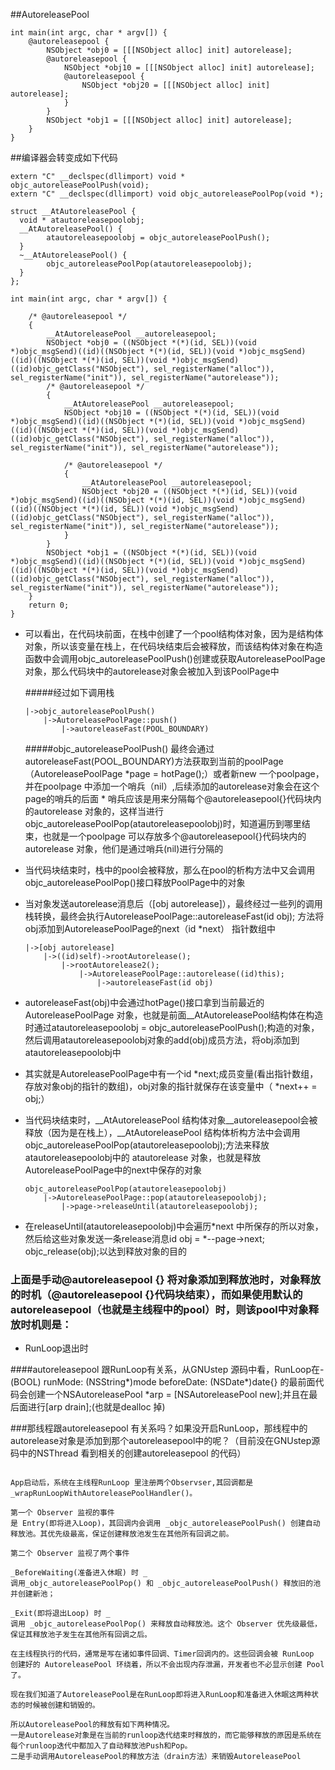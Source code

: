 ##AutoreleasePool

```
int main(int argc, char * argv[]) {
	@autoreleasepool {
        NSObject *obj0 = [[[NSObject alloc] init] autorelease];
        @autoreleasepool {
            NSObject *obj10 = [[[NSObject alloc] init] autorelease];
            @autoreleasepool {
                NSObject *obj20 = [[[NSObject alloc] init] autorelease];
            }
        }
        NSObject *obj1 = [[[NSObject alloc] init] autorelease];
    }
}
```
##编译器会转变成如下代码

```
extern "C" __declspec(dllimport) void * objc_autoreleasePoolPush(void);
extern "C" __declspec(dllimport) void objc_autoreleasePoolPop(void *);

struct __AtAutoreleasePool {
  void * atautoreleasepoolobj;
  __AtAutoreleasePool() {
  		atautoreleasepoolobj = objc_autoreleasePoolPush();
  }
  ~__AtAutoreleasePool() {
  		objc_autoreleasePoolPop(atautoreleasepoolobj);
  }
};

int main(int argc, char * argv[]) {

    /* @autoreleasepool */
    {
        __AtAutoreleasePool __autoreleasepool;
        NSObject *obj0 = ((NSObject *(*)(id, SEL))(void *)objc_msgSend)((id)((NSObject *(*)(id, SEL))(void *)objc_msgSend)((id)((NSObject *(*)(id, SEL))(void *)objc_msgSend)((id)objc_getClass("NSObject"), sel_registerName("alloc")), sel_registerName("init")), sel_registerName("autorelease"));
        /* @autoreleasepool */
        {
            __AtAutoreleasePool __autoreleasepool;
            NSObject *obj10 = ((NSObject *(*)(id, SEL))(void *)objc_msgSend)((id)((NSObject *(*)(id, SEL))(void *)objc_msgSend)((id)((NSObject *(*)(id, SEL))(void *)objc_msgSend)((id)objc_getClass("NSObject"), sel_registerName("alloc")), sel_registerName("init")), sel_registerName("autorelease"));
            
            /* @autoreleasepool */
            {
                __AtAutoreleasePool __autoreleasepool;
                NSObject *obj20 = ((NSObject *(*)(id, SEL))(void *)objc_msgSend)((id)((NSObject *(*)(id, SEL))(void *)objc_msgSend)((id)((NSObject *(*)(id, SEL))(void *)objc_msgSend)((id)objc_getClass("NSObject"), sel_registerName("alloc")), sel_registerName("init")), sel_registerName("autorelease"));
            }
        }
        NSObject *obj1 = ((NSObject *(*)(id, SEL))(void *)objc_msgSend)((id)((NSObject *(*)(id, SEL))(void *)objc_msgSend)((id)((NSObject *(*)(id, SEL))(void *)objc_msgSend)((id)objc_getClass("NSObject"), sel_registerName("alloc")), sel_registerName("init")), sel_registerName("autorelease"));
    }
    return 0;
}
```

* 可以看出，在代码块前面，在栈中创建了一个pool结构体对象，因为是结构体对象，所以该变量在栈上，在代码块结束后会被释放，而该结构体对象在构造函数中会调用objc_autoreleasePoolPush()创建或获取AutoreleasePoolPage对象，那么代码块中的autorelease对象会被加入到该PoolPage中
	
	#####经过如下调用栈
	
	```
	|->objc_autoreleasePoolPush()
		|->AutoreleasePoolPage::push()
			|->autoreleaseFast(POOL_BOUNDARY)
	```
	#####objc_autoreleasePoolPush() 最终会通过autoreleaseFast(POOL_BOUNDARY)方法获取到当前的poolPage（AutoreleasePoolPage *page = hotPage();）或者新new 一个poolpage，并在poolpage 中添加一个哨兵（nil）,后续添加的autorelease对象会在这个page的哨兵的后面
		* 哨兵应该是用来分隔每个@autoreleasepool{}代码块内的autorelease 对象的，这样当进行objc_autoreleasePoolPop(atautoreleasepoolobj)时，知道遍历到哪里结束，也就是一个poolpage 可以存放多个@autoreleasepool{}代码块内的autorelease 对象，他们是通过哨兵(nil)进行分隔的


* 当代码块结束时，栈中的pool会被释放，那么在pool的析构方法中又会调用objc_autoreleasePoolPop()接口释放PoolPage中的对象

* 当对象发送autorelease消息后（[obj autorelease]），最终经过一些列的调用栈转换，最终会执行AutoreleasePoolPage::autoreleaseFast(id obj); 方法将obj添加到AutoreleasePoolPage的next（id *next） 指针数组中

	```
	|->[obj autorelease]
		|->((id)self)->rootAutorelease();
			|->rootAutorelease2();
				|->AutoreleasePoolPage::autorelease((id)this);
					|->autoreleaseFast(id obj)
	```
* autoreleaseFast(obj)中会通过hotPage()接口拿到当前最近的AutoreleasePoolPage 对象，也就是前面__AtAutoreleasePool结构体在构造时通过atautoreleasepoolobj = objc_autoreleasePoolPush();构造的对象，然后调用atautoreleasepoolobj对象的add(obj)成员方法，将obj添加到atautoreleasepoolobj中
* 其实就是AutoreleasePoolPage中有一个id *next;成员变量(看出指针数组，存放对象obj的指针的数组)，obj对象的指针就保存在该变量中（ *next++ = obj;）
* 当代码块结束时，__AtAutoreleasePool 结构体对象__autoreleasepool会被释放（因为是在栈上），__AtAutoreleasePool 结构体析构方法中会调用objc_autoreleasePoolPop(atautoreleasepoolobj);方法来释放atautoreleasepoolobj中的 atautorelease 对象，也就是释放AutoreleasePoolPage中的next中保存的对象

	```
	objc_autoreleasePoolPop(atautoreleasepoolobj)
		|->AutoreleasePoolPage::pop(atautoreleasepoolobj);
			|->page->releaseUntil(atautoreleasepoolobj);
	```
* 在releaseUntil(atautoreleasepoolobj)中会遍历*next 中所保存的所以对象，然后给这些对象发送一条release消息id obj = *--page->next; objc_release(obj);以达到释放对象的目的

### 上面是手动@autoreleasepool {} 将对象添加到释放池时，对象释放的时机（@autoreleasepool {}代码块结束），而如果使用默认的autoreleasepool（也就是主线程中的pool）时，则该pool中对象释放时机则是：
* RunLoop退出时

####autoreleasepool 跟RunLoop有关系，从GNUstep 源码中看，RunLoop在- (BOOL) runMode: (NSString*)mode beforeDate: (NSDate*)date{} 的最前面代码会创建一个NSAutoreleasePool	*arp = [NSAutoreleasePool new];并且在最后面进行[arp drain];(也就是dealloc 掉)


###那线程跟autoreleasepool 有关系吗？如果没开启RunLoop，那线程中的autorelease对象是添加到那个autoreleasepool中的呢？（目前没在GNUstep源码中的NSThread 看到相关的创建autoreleasepool 的代码）


```

App启动后，系统在主线程RunLoop 里注册两个Observser,其回调都是_wrapRunLoopWithAutoreleasePoolHandler()。

第一个 Observer 监视的事件
是 Entry(即将进入Loop)，其回调内会调用 _objc_autoreleasePoolPush() 创建自动释放池。其优先级最高，保证创建释放池发生在其他所有回调之前。

第二个 Observer 监视了两个事件

_BeforeWaiting(准备进入休眠) 时 _
调用_objc_autoreleasePoolPop() 和 _objc_autoreleasePoolPush() 释放旧的池并创建新池；

_Exit(即将退出Loop) 时 _
调用 _objc_autoreleasePoolPop() 来释放自动释放池。这个 Observer 优先级最低，保证其释放池子发生在其他所有回调之后。

在主线程执行的代码，通常是写在诸如事件回调、Timer回调内的。这些回调会被 RunLoop 创建好的 AutoreleasePool 环绕着，所以不会出现内存泄漏，开发者也不必显示创建 Pool 了。

现在我们知道了AutoreleasePool是在RunLoop即将进入RunLoop和准备进入休眠这两种状态的时候被创建和销毁的。

所以AutoreleasePool的释放有如下两种情况。
一是Autorelease对象是在当前的runloop迭代结束时释放的，而它能够释放的原因是系统在每个runloop迭代中都加入了自动释放池Push和Pop。
二是手动调用AutoreleasePool的释放方法（drain方法）来销毁AutoreleasePool



```
